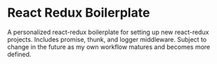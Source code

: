 # React Redux Boilerplate

A personalized react-redux boilerplate for setting up new react-redux projects. Includes promise, thunk, and logger middleware. Subject to change in the future as my own workflow matures and becomes more defined.
